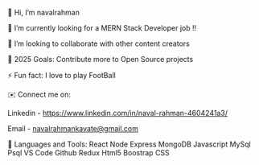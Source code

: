  👋 Hi, I’m navalrahman

🔭 I’m currently looking for a MERN Stack Developer job !!

👯 I’m looking to collaborate with other content creators

🥅 2025 Goals: Contribute more to Open Source projects

⚡ Fun fact: I love to play FootBall

✉️ Connect me on:

Linkedin - https://www.linkedin.com/in/naval-rahman-4604241a3/ 

Email - navalrahmankavate@gmail.com


🧰 Languages and Tools:
React Node Express MongoDB Javascript MySql Psql VS Code Github Redux Html5 Boostrap CSS

